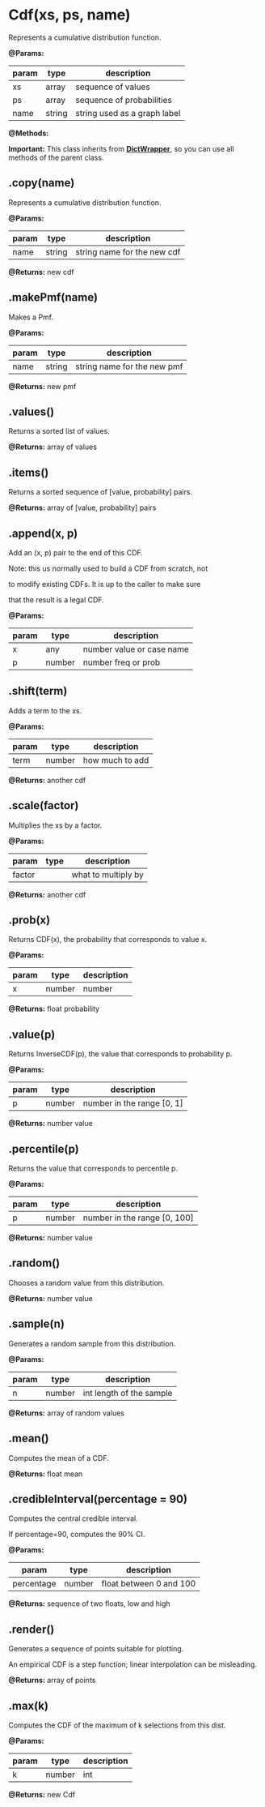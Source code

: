 # Cdf(xs, ps, name)

Represents a cumulative distribution function.

**@Params:**

| param | type   | description                  |
|-------|--------|------------------------------|
| xs    | array  | sequence of values           |
| ps    | array  | sequence of probabilities    |
| name  | string | string used as a graph label |


**@Methods:**

**Important:** This class inherits from [**DictWrapper**](../DictWrapper), so you can use all methods of the parent class.

## .copy(name)

Represents a cumulative distribution function.

**@Params:**

| param | type   | description                 |
|-------|--------|-----------------------------|
| name  | string | string name for the new cdf |


**@Returns:** new cdf

## .makePmf(name)

Makes a Pmf.

**@Params:**

| param | type   | description                 |
|-------|--------|-----------------------------|
| name  | string | string name for the new pmf |


**@Returns:** new pmf

## .values()

Returns a sorted list of values.

**@Returns:** array of values

## .items()

Returns a sorted sequence of [value, probability] pairs.

**@Returns:** array of [value, probability] pairs

## .append(x, p)

Add an (x, p) pair to the end of this CDF.

Note: this us normally used to build a CDF from scratch, not

to modify existing CDFs.  It is up to the caller to make sure

that the result is a legal CDF.

**@Params:**

| param | type   | description               |
|-------|--------|---------------------------|
| x     | any    | number value or case name |
| p     | number | number freq or prob       |


## .shift(term)

Adds a term to the xs.

**@Params:**

| param | type   | description     |
|-------|--------|-----------------|
| term  | number | how much to add |


**@Returns:** another cdf

## .scale(factor)

Multiplies the xs by a factor.

**@Params:**

| param  | type | description         |
|--------|------|---------------------|
| factor |      | what to multiply by |


**@Returns:** another cdf

## .prob(x)

Returns CDF(x), the probability that corresponds to value x.

**@Params:**

| param | type   | description |
|-------|--------|-------------|
| x     | number | number      |


**@Returns:** float probability

## .value(p)

Returns InverseCDF(p), the value that corresponds to probability p.

**@Params:**

| param | type   | description                |
|-------|--------|----------------------------|
| p     | number | number in the range [0, 1] |


**@Returns:** number value

## .percentile(p)

Returns the value that corresponds to percentile p.

**@Params:**

| param | type   | description                  |
|-------|--------|------------------------------|
| p     | number | number in the range [0, 100] |


**@Returns:** number value

## .random()

Chooses a random value from this distribution.

**@Returns:** number value

## .sample(n)

Generates a random sample from this distribution.

**@Params:**

| param | type   | description              |
|-------|--------|--------------------------|
| n     | number | int length of the sample |


**@Returns:** array of random values

## .mean()

Computes the mean of a CDF.

**@Returns:** float mean

## .credibleInterval(percentage = 90)

Computes the central credible interval.

If percentage=90, computes the 90% CI.

**@Params:**

| param      | type   | description             |
|------------|--------|-------------------------|
| percentage | number | float between 0 and 100 |


**@Returns:** sequence of two floats, low and high

## .render()

Generates a sequence of points suitable for plotting.

An empirical CDF is a step function; linear interpolation can be misleading.

**@Returns:** array of points

## .max(k)

Computes the CDF of the maximum of k selections from this dist.

**@Params:**

| param | type   | description |
|-------|--------|-------------|
| k     | number | int         |


**@Returns:** new Cdf

